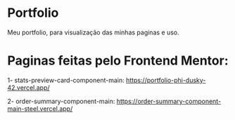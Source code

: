 # Portfolio
Meu portfolio, para visualização das minhas paginas e uso.

# Paginas feitas pelo Frontend Mentor:

1- stats-preview-card-component-main:
    https://portfolio-phi-dusky-42.vercel.app/
    
2- order-summary-component-main:
    https://order-summary-component-main-steel.vercel.app/
